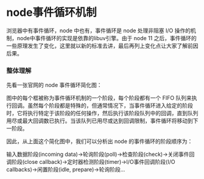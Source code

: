 # node事件循环机制
浏览器中有事件循环，node 中也有，事件循环是 node 处理非阻塞 I/O 操作的机制，node中事件循环的实现是依靠的libuv引擎。由于 node 11 之后，事件循环的一些原理发生了变化，这里就以新的标准去讲，最后再列上变化点让大家了解前因后果。

### 整体理解
先看一张官网的 node 事件循环简化图：
<!-- 图 -->

图中的每个框被称为事件循环机制的一个阶段，每个阶段都有一个 FIFO 队列来执行回调。虽然每个阶段都是特殊的，但通常情况下，当事件循环进入给定的阶段时，它将执行特定于该阶段的任何操作，然后执行该阶段队列中的回调，直到队列用尽或最大回调数已执行。当该队列已用尽或达到回调限制，事件循环将移动到下一阶段。

因此，从上面这个简化图中，我们可以分析出 node 的事件循环的阶段顺序为：

输入数据阶段(incoming data)->轮询阶段(poll)->检查阶段(check)->关闭事件回调阶段(close callback)->定时器检测阶段(timer)->I/O事件回调阶段(I/O callbacks)->闲置阶段(idle, prepare)->轮询阶段...